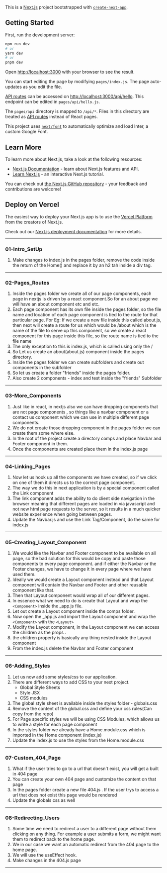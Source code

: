 This is a [Next.js](https://nextjs.org/) project bootstrapped with [`create-next-app`](https://github.com/vercel/next.js/tree/canary/packages/create-next-app).

## Getting Started

First, run the development server:

```bash
npm run dev
# or
yarn dev
# or
pnpm dev
```

Open [http://localhost:3000](http://localhost:3000) with your browser to see the result.

You can start editing the page by modifying `pages/index.js`. The page auto-updates as you edit the file.

[API routes](https://nextjs.org/docs/api-routes/introduction) can be accessed on [http://localhost:3000/api/hello](http://localhost:3000/api/hello). This endpoint can be edited in `pages/api/hello.js`.

The `pages/api` directory is mapped to `/api/*`. Files in this directory are treated as [API routes](https://nextjs.org/docs/api-routes/introduction) instead of React pages.

This project uses [`next/font`](https://nextjs.org/docs/basic-features/font-optimization) to automatically optimize and load Inter, a custom Google Font.

## Learn More

To learn more about Next.js, take a look at the following resources:

- [Next.js Documentation](https://nextjs.org/docs) - learn about Next.js features and API.
- [Learn Next.js](https://nextjs.org/learn) - an interactive Next.js tutorial.

You can check out [the Next.js GitHub repository](https://github.com/vercel/next.js/) - your feedback and contributions are welcome!

## Deploy on Vercel

The easiest way to deploy your Next.js app is to use the [Vercel Platform](https://vercel.com/new?utm_medium=default-template&filter=next.js&utm_source=create-next-app&utm_campaign=create-next-app-readme) from the creators of Next.js.

Check out our [Next.js deployment documentation](https://nextjs.org/docs/deployment) for more details.

---
### 01-Intro_SetUp

1. Make changes to index.js in the pages folder, remove the code inside the return of the Home() and replace it by an h2 tah inside a div tag.
---

### 02-Pages_Routes

1. Inside the pages folder we create all of our page components, each page in nextjs is driven by a react component.So for an about page we will have an about component etc and etc.
2. Each page component has its own file inside the pages folder, so the file name and location of each page component is tied to the route for that particular page. For Eg: If we create a new file inside this called about.js, then next will create a route for us which would be /about which is the name of the file to serve up this component, so we create a react component for this page inside this file, so the route name is tied  to the file name
3. The only exception to this is index.js, which is called using only the /
4. So Let us create an about(about.js) component inside the pages directory.
5. Inside the pages folder we can create subfolders and create out components in the subfolder 
6. So let us create a folder "friends" inside the pages folder.
7. Also create 2 components - index and test inside the "friends" Subfolder
---

### 03-More_Components

1. Just like in react, in nextjs also we can have dropping components that are not page components , so things like a navbar component or a contact us component which we can use in multiple different page components.
2. We do not create those dropping component in the pages folder we can create them some where else.
3. In the root of the project create a directory comps and place Navbar and Footer component in them.
4. Once the components are created place them in the index.js page
---
### 04-Linking_Pages

1. Now let us hook up all the components we have created, so if we click on one of them it directs us to the correct page component.
2. The way we do this in next application is by a special component called the Link component 
3. The link component adds the ability to do client side navigation in the browser meaning that different pages are loaded in via javascript and not new html page requests to the server, so it results in a much quicker website experience when  going between pages.
4. Update the Navbar.js and use the Link Tag/Component, do the same for index.js
---
### 05-Creating_Layout_Component

1. We would like the Navbar and Footer component to be available on all page, so the bad solution for this would be copy and paste those components to every page component. and if either the Navbar or the Footer changes, we have to change it in every page where we have used them.
2. Ideally we would create a Layout component instead and that Layout component will contain the Navbar and Footer and other reusable component like that.
3. Then that Layout component would wrap all of our different pages.
4. In essence what we need to do is create that Layout and wrap the `<Component>` inside the _app.js file.
5. Let out create a Layout component inside the comps folder.
6. Now open the _app.js and import the Layout component and wrap the `<Component>` with the `<Layout>`
7. Modify the Layout component, in the Layout component we can access the children as the props .
8. the children property is basically any thing nested inside the Layout component 
9. From the index.js delete the Navbar and Footer component
---
### 06-Adding_Styles

1. Let us now add some styles/css to our application.
2. There are different ways to add CSS to your next project.
	- Global Style Sheets
	- Style JSX
	- CSS modules
3. The global style sheet is available inside the styles folder - globals.css
4. Remove the content of the global.css and define your css rules(Can copy from the repo)
5. For Page specific styles we will be using CSS Modules, which allows us to write a style for each page component 
6. In the styles folder we already have a Home.module.css which is imported in the Home component (index.js) 
7. Update the index.js to use the styles from the Home.module.css
---
### 07-Custom_404_Page

1. What if the user tries to go to a url that doesn't exist, you will get a built in 404 page
2. You can create your own 404 page and customize the content on that page
3. In the pages folder create a new file 404.js . If the user trys to access a url that does not exist this page would be rendered
4. Update the globals css as well
---
### 08-Redirecting_Users

1. Some time we need to redirect a user to a different page without them clicking on any thing. For example a user submits a form, we might want them to redirect back to the home page. 
2. We in our case we want an automatic redirect from the 404 page to the home page.
3. We will use the useEffect hook.
4. Make changes in the 404.js page
---
